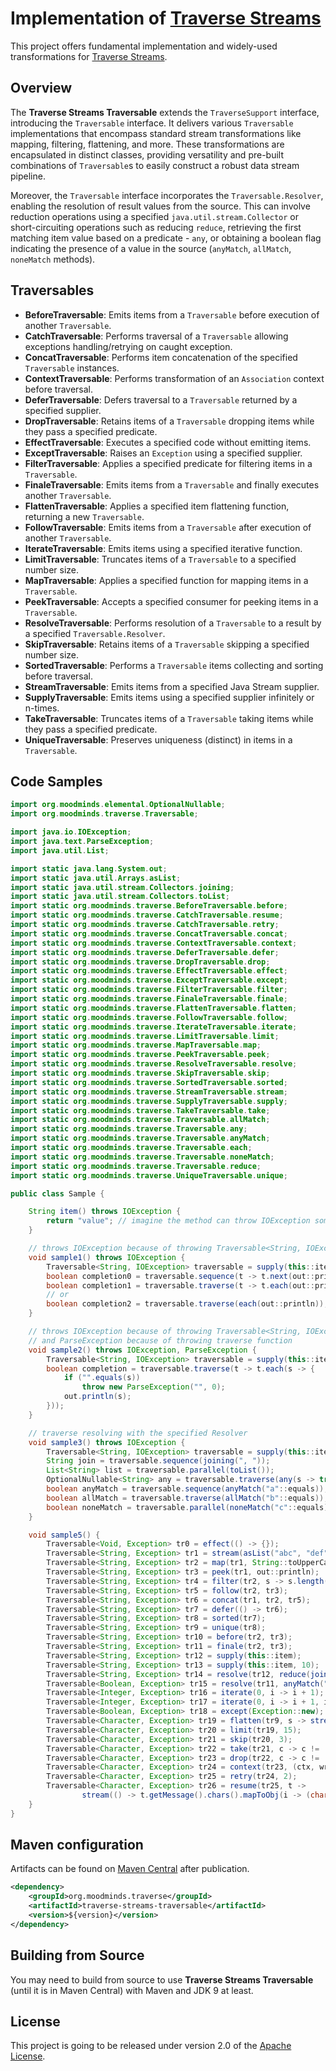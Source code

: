 # Implementation of [Traverse Streams](https://github.com/MoodMinds/traverse-streams)

This project offers fundamental implementation and widely-used transformations for [Traverse Streams](https://github.com/MoodMinds/traverse-streams).

## Overview

The **Traverse Streams Traversable** extends the `TraverseSupport` interface, introducing the `Traversable` interface.
It delivers various `Traversable` implementations that encompass standard stream transformations like mapping, filtering,
flattening, and more. These transformations are encapsulated in distinct classes, providing versatility and pre-built
combinations of `Traversable`s to easily construct a robust data stream pipeline.

Moreover, the `Traversable` interface incorporates the `Traversable.Resolver`, enabling the resolution of result values
from the source. This can involve reduction operations using a specified `java.util.stream.Collector` or short-circuiting
operations such as reducing `reduce`, retrieving the first matching item value based on a predicate - `any`, or obtaining
a boolean flag indicating the presence of a value in the source (`anyMatch`, `allMatch`, `noneMatch` methods).

## Traversables

- **BeforeTraversable**: Emits items from a `Traversable` before execution of another `Traversable`.
- **CatchTraversable**: Performs traversal of a `Traversable` allowing exceptions handling/retrying on caught exception.
- **ConcatTraversable**: Performs item concatenation of the specified `Traversable` instances.
- **ContextTraversable**: Performs transformation of an `Association` context before traversal.
- **DeferTraversable**: Defers traversal to a `Traversable` returned by a specified supplier.
- **DropTraversable**: Retains items of a `Traversable` dropping items while they pass a specified predicate.
- **EffectTraversable**: Executes a specified code without emitting items.
- **ExceptTraversable**: Raises an `Exception` using a specified supplier.
- **FilterTraversable**: Applies a specified predicate for filtering items in a `Traversable`.
- **FinaleTraversable**: Emits items from a `Traversable` and finally executes another `Traversable`.
- **FlattenTraversable**: Applies a specified item flattening function, returning a new `Traversable`.
- **FollowTraversable**: Emits items from a `Traversable` after execution of another `Traversable`.
- **IterateTraversable**: Emits items using a specified iterative function.
- **LimitTraversable**: Truncates items of a `Traversable` to a specified number size.
- **MapTraversable**: Applies a specified function for mapping items in a `Traversable`.
- **PeekTraversable**: Accepts a specified consumer for peeking items in a `Traversable`.
- **ResolveTraversable**: Performs resolution of a `Traversable` to a result by a specified `Traversable.Resolver`.
- **SkipTraversable**: Retains items of a `Traversable` skipping a specified number size.
- **SortedTraversable**: Performs a `Traversable` items collecting and sorting before traversal.
- **StreamTraversable**: Emits items from a specified Java Stream supplier.
- **SupplyTraversable**: Emits items using a specified supplier infinitely or n-times.
- **TakeTraversable**: Truncates items of a `Traversable` taking items while they pass a specified predicate.
- **UniqueTraversable**: Preserves uniqueness (distinct) in items in a `Traversable`.

## Code Samples

```java
import org.moodminds.elemental.OptionalNullable;
import org.moodminds.traverse.Traversable;

import java.io.IOException;
import java.text.ParseException;
import java.util.List;

import static java.lang.System.out;
import static java.util.Arrays.asList;
import static java.util.stream.Collectors.joining;
import static java.util.stream.Collectors.toList;
import static org.moodminds.traverse.BeforeTraversable.before;
import static org.moodminds.traverse.CatchTraversable.resume;
import static org.moodminds.traverse.CatchTraversable.retry;
import static org.moodminds.traverse.ConcatTraversable.concat;
import static org.moodminds.traverse.ContextTraversable.context;
import static org.moodminds.traverse.DeferTraversable.defer;
import static org.moodminds.traverse.DropTraversable.drop;
import static org.moodminds.traverse.EffectTraversable.effect;
import static org.moodminds.traverse.ExceptTraversable.except;
import static org.moodminds.traverse.FilterTraversable.filter;
import static org.moodminds.traverse.FinaleTraversable.finale;
import static org.moodminds.traverse.FlattenTraversable.flatten;
import static org.moodminds.traverse.FollowTraversable.follow;
import static org.moodminds.traverse.IterateTraversable.iterate;
import static org.moodminds.traverse.LimitTraversable.limit;
import static org.moodminds.traverse.MapTraversable.map;
import static org.moodminds.traverse.PeekTraversable.peek;
import static org.moodminds.traverse.ResolveTraversable.resolve;
import static org.moodminds.traverse.SkipTraversable.skip;
import static org.moodminds.traverse.SortedTraversable.sorted;
import static org.moodminds.traverse.StreamTraversable.stream;
import static org.moodminds.traverse.SupplyTraversable.supply;
import static org.moodminds.traverse.TakeTraversable.take;
import static org.moodminds.traverse.Traversable.allMatch;
import static org.moodminds.traverse.Traversable.any;
import static org.moodminds.traverse.Traversable.anyMatch;
import static org.moodminds.traverse.Traversable.each;
import static org.moodminds.traverse.Traversable.noneMatch;
import static org.moodminds.traverse.Traversable.reduce;
import static org.moodminds.traverse.UniqueTraversable.unique;

public class Sample {

    String item() throws IOException {
        return "value"; // imagine the method can throw IOException somehow
    }

    // throws IOException because of throwing Traversable<String, IOException> itself
    void sample1() throws IOException {
        Traversable<String, IOException> traversable = supply(this::item);
        boolean completion0 = traversable.sequence(t -> t.next(out::println)); // returning false, not all consumed
        boolean completion1 = traversable.traverse(t -> t.each(out::println)); // returning true, all consumed
        // or
        boolean completion2 = traversable.traverse(each(out::println));
    }

    // throws IOException because of throwing Traversable<String, IOException> itself
    // and ParseException because of throwing traverse function
    void sample2() throws IOException, ParseException {
        Traversable<String, IOException> traversable = supply(this::item);
        boolean completion = traversable.traverse(t -> t.each(s -> {
            if ("".equals(s))
                throw new ParseException("", 0);
            out.println(s);
        }));
    }

    // traverse resolving with the specified Resolver
    void sample3() throws IOException {
        Traversable<String, IOException> traversable = supply(this::item);
        String join = traversable.sequence(joining(", "));
        List<String> list = traversable.parallel(toList());
        OptionalNullable<String> any = traversable.traverse(any(s -> true));
        boolean anyMatch = traversable.sequence(anyMatch("a"::equals));
        boolean allMatch = traversable.traverse(allMatch("b"::equals));
        boolean noneMatch = traversable.parallel(noneMatch("c"::equals));
    }

    void sample5() {
        Traversable<Void, Exception> tr0 = effect(() -> {});
        Traversable<String, Exception> tr1 = stream(asList("abc", "def", "gh")::stream);
        Traversable<String, Exception> tr2 = map(tr1, String::toUpperCase);
        Traversable<String, Exception> tr3 = peek(tr1, out::println);
        Traversable<String, Exception> tr4 = filter(tr2, s -> s.length() == 3);
        Traversable<String, Exception> tr5 = follow(tr2, tr3);
        Traversable<String, Exception> tr6 = concat(tr1, tr2, tr5);
        Traversable<String, Exception> tr7 = defer(() -> tr6);
        Traversable<String, Exception> tr8 = sorted(tr7);
        Traversable<String, Exception> tr9 = unique(tr8);
        Traversable<String, Exception> tr10 = before(tr2, tr3);
        Traversable<String, Exception> tr11 = finale(tr2, tr3);
        Traversable<String, Exception> tr12 = supply(this::item);
        Traversable<String, Exception> tr13 = supply(this::item, 10);
        Traversable<String, Exception> tr14 = resolve(tr12, reduce(joining(", ")));
        Traversable<Boolean, Exception> tr15 = resolve(tr11, anyMatch("a"::equals));
        Traversable<Integer, Exception> tr16 = iterate(0, i -> i + 1);
        Traversable<Integer, Exception> tr17 = iterate(0, i -> i + 1, i -> i < 10);
        Traversable<Boolean, Exception> tr18 = except(Exception::new);
        Traversable<Character, Exception> tr19 = flatten(tr9, s -> stream(() -> s.chars().mapToObj(i -> (char) i)));
        Traversable<Character, Exception> tr20 = limit(tr19, 15);
        Traversable<Character, Exception> tr21 = skip(tr20, 3);
        Traversable<Character, Exception> tr22 = take(tr21, c -> c != 'G');
        Traversable<Character, Exception> tr23 = drop(tr22, c -> c != 'D');
        Traversable<Character, Exception> tr24 = context(tr23, (ctx, write) -> write.put("v", 23).remove("t"));
        Traversable<Character, Exception> tr25 = retry(tr24, 2);
        Traversable<Character, Exception> tr26 = resume(tr25, t ->
                stream(() -> t.getMessage().chars().mapToObj(i -> (char) i)));
    }
}
```

## Maven configuration

Artifacts can be found on [Maven Central](https://search.maven.org/) after publication.

```xml
<dependency>
    <groupId>org.moodminds.traverse</groupId>
    <artifactId>traverse-streams-traversable</artifactId>
    <version>${version}</version>
</dependency>
```

## Building from Source

You may need to build from source to use **Traverse Streams Traversable** (until it is in Maven Central) with Maven and JDK 9 at least.

## License
This project is going to be released under version 2.0 of the [Apache License][l].

[l]: https://www.apache.org/licenses/LICENSE-2.0